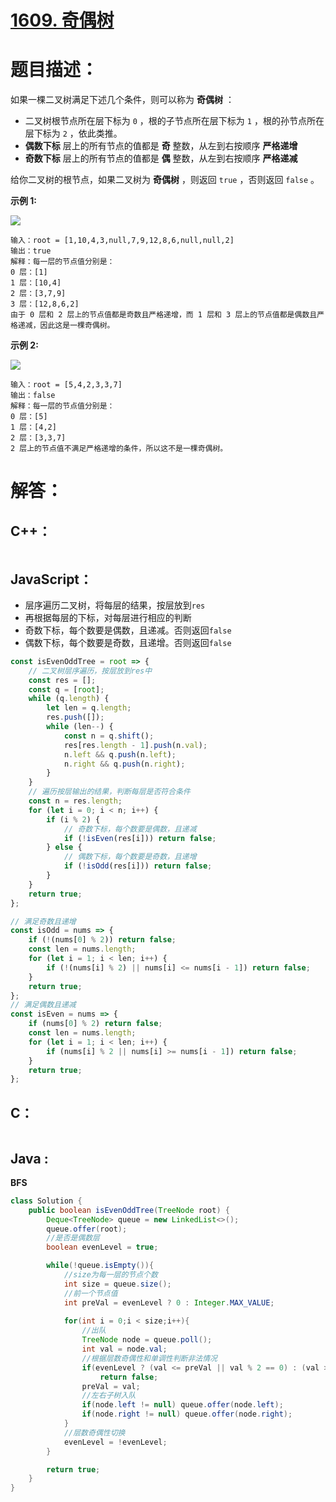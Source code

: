 # [1609. 奇偶树](https://leetcode-cn.com/problems/even-odd-tree/)

# 题目描述：

如果一棵二叉树满足下述几个条件，则可以称为 **奇偶树** ：

- 二叉树根节点所在层下标为 `0` ，根的子节点所在层下标为 `1` ，根的孙节点所在层下标为 `2` ，依此类推。
- **偶数下标** 层上的所有节点的值都是 **奇** 整数，从左到右按顺序 **严格递增**
- **奇数下标** 层上的所有节点的值都是 **偶** 整数，从左到右按顺序 **严格递减**

给你二叉树的根节点，如果二叉树为 **奇偶树** ，则返回 `true` ，否则返回 `false` 。



**示例 1:**

![](https://assets.leetcode-cn.com/aliyun-lc-upload/uploads/2020/10/04/sample_1_1966.png)

```
输入：root = [1,10,4,3,null,7,9,12,8,6,null,null,2]
输出：true
解释：每一层的节点值分别是：
0 层：[1]
1 层：[10,4]
2 层：[3,7,9]
3 层：[12,8,6,2]
由于 0 层和 2 层上的节点值都是奇数且严格递增，而 1 层和 3 层上的节点值都是偶数且严格递减，因此这是一棵奇偶树。
```

 **示例 2:**

![](https://assets.leetcode-cn.com/aliyun-lc-upload/uploads/2020/10/04/sample_2_1966.png)

```
输入：root = [5,4,2,3,3,7]
输出：false
解释：每一层的节点值分别是：
0 层：[5]
1 层：[4,2]
2 层：[3,3,7]
2 层上的节点值不满足严格递增的条件，所以这不是一棵奇偶树。
```



# 解答：

## C++：

```cpp

```

## JavaScript：

- 层序遍历二叉树，将每层的结果，按层放到`res`
- 再根据每层的下标，对每层进行相应的判断
- 奇数下标，每个数要是偶数，且递减。否则返回`false`
- 偶数下标，每个数要是奇数，且递增。否则返回`false`

```javascript
const isEvenOddTree = root => {
    // 二叉树层序遍历，按层放到res中
    const res = [];
    const q = [root];
    while (q.length) {
        let len = q.length;
        res.push([]);
        while (len--) {
            const n = q.shift();
            res[res.length - 1].push(n.val);
            n.left && q.push(n.left);
            n.right && q.push(n.right);
        }
    }
    // 遍历按层输出的结果，判断每层是否符合条件
    const n = res.length;
    for (let i = 0; i < n; i++) {
        if (i % 2) {
            // 奇数下标，每个数要是偶数，且递减
            if (!isEven(res[i])) return false;
        } else {
            // 偶数下标，每个数要是奇数，且递增
            if (!isOdd(res[i])) return false;
        }
    }
    return true;
};

// 满足奇数且递增
const isOdd = nums => {
    if (!(nums[0] % 2)) return false;
    const len = nums.length;
    for (let i = 1; i < len; i++) {
        if (!(nums[i] % 2) || nums[i] <= nums[i - 1]) return false;
    }
    return true;
};
// 满足偶数且递减
const isEven = nums => {
    if (nums[0] % 2) return false;
    const len = nums.length;
    for (let i = 1; i < len; i++) {
        if (nums[i] % 2 || nums[i] >= nums[i - 1]) return false;
    }
    return true;
};
```

## C：

```c

```

## Java :
**BFS**
```java
class Solution {
    public boolean isEvenOddTree(TreeNode root) {
        Deque<TreeNode> queue = new LinkedList<>();
        queue.offer(root);
        //是否是偶数层
        boolean evenLevel = true;

        while(!queue.isEmpty()){
            //size为每一层的节点个数
            int size = queue.size();
            //前一个节点值
            int preVal = evenLevel ? 0 : Integer.MAX_VALUE;
            
            for(int i = 0;i < size;i++){
                //出队
                TreeNode node = queue.poll();
                int val = node.val;
                //根据层数奇偶性和单调性判断非法情况
                if(evenLevel ? (val <= preVal || val % 2 == 0) : (val >= preVal || val % 2 == 1)) 
                    return false;
                preVal = val;
                //左右子树入队
                if(node.left != null) queue.offer(node.left);
                if(node.right != null) queue.offer(node.right);
            }
            //层数奇偶性切换
            evenLevel = !evenLevel;
        }

        return true;
    }
}
```

